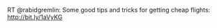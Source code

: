 <!--
id: 194627433
link: http://kevinisom.info/post/194627433/rt-rabidgremlin-some-good-tips-and-tricks-for
slug: rt-rabidgremlin-some-good-tips-and-tricks-for
date: Wed Sep 23 2009 14:22:21 GMT+1200 (NZST)
raw: {"blog_name":"kevinisom","id":194627433,"post_url":"http://kevinisom.info/post/194627433/rt-rabidgremlin-some-good-tips-and-tricks-for","slug":"rt-rabidgremlin-some-good-tips-and-tricks-for","type":"text","date":"2009-09-23 02:22:21 GMT","timestamp":1253672541,"state":"published","format":"html","reblog_key":"OhV7sMNx","tags":[],"short_url":"http://tmblr.co/Zw68YyBcSTf","highlighted":[],"feed_item":"http://twitter.com/kev_nz/statuses/4303518692","from_feed_id":"650289","note_count":0,"title":null,"body":"<p>RT @rabidgremlin: Some good tips and tricks for getting cheap flights: <a href=\"http://bit.ly/1aVyKG\" target=\"_blank\">http://bit.ly/1aVyKG</a></p>"}
publish: 2009-09-023
tags: 
title: null
-->


RT @rabidgremlin: Some good tips and tricks for getting cheap flights:
<http://bit.ly/1aVyKG>



